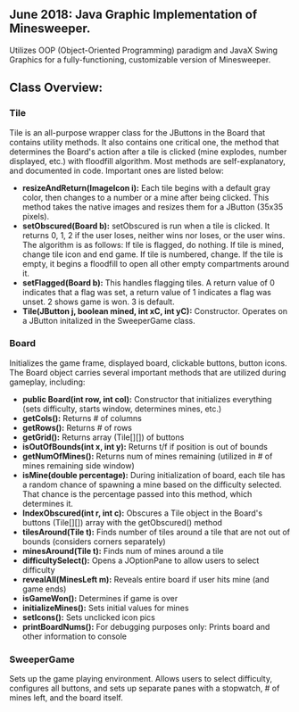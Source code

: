 ## June 2018: Java Graphic Implementation of Minesweeper. 
Utilizes OOP (Object-Oriented Programming) paradigm and JavaX Swing Graphics for a fully-functioning, customizable version of Minesweeper. 

## **Class Overview:**

### Tile

Tile is an all-purpose wrapper class for the JButtons in the Board that contains utility methods. It also contains one critical one, the method that determines the Board's action after a tile is clicked (mine explodes, number displayed, etc.) with floodfill algorithm. Most methods are self-explanatory, and documented in code. Important ones are listed below: 
- **resizeAndReturn(ImageIcon i):** Each tile begins with a default gray color, then changes to a number or a mine after being clicked. This method takes the native images and resizes them for a JButton (35x35 pixels). 
- **setObscured(Board b):** setObscured is run when a tile is clicked. It returns 0, 1, 2 if the user loses, neither wins nor loses, or the user wins. The algorithm is as follows: If tile is flagged, do nothing. If tile is mined, change tile icon and end game. If tile is numbered, change. If the tile is empty, it begins a floodfill to open all other empty compartments around it. 
- **setFlagged(Board b):** This handles flagging tiles. A return value of 0 indicates that a flag was set, a return value of 1 indicates a flag was unset. 2 shows game is won. 3 is default.
- **Tile(JButton j, boolean mined, int xC, int yC):** Constructor. Operates on a JButton initalized in the SweeperGame class. 

### Board
Initializes the game frame, displayed board, clickable buttons, button icons. The Board object carries several important methods that are utilized during gameplay, including:
- **public Board(int row, int col):** Constructor that initializes everything (sets difficulty, starts window, determines mines, etc.)
- **getCols():** Returns # of columns
- **getRows():** Returns # of rows
- **getGrid():** Returns array (Tile[][]) of buttons
- **isOutOfBounds(int x, int y):** Returns t/f if position is out of bounds
- **getNumOfMines():** Returns num of mines remaining (utilized in # of mines remaining side window)
- **isMine(double percentage):** During initialization of board, each tile has a random chance of spawning a mine based on the difficulty selected. That chance is the percentage passed into this method, which determines it.
- **IndexObscured(int r, int c):** Obscures a Tile object in the Board's buttons (Tile[][]) array with the getObscured() method
- **tilesAround(Tile t):** Finds number of tiles around a tile that are not out of bounds (considers corners separately)
- **minesAround(Tile t):** Finds num of mines around a tile
- **difficultySelect():** Opens a JOptionPane to allow users to select difficulty 
- **revealAll(MinesLeft m):** Reveals entire board if user hits mine (and game ends)
- **isGameWon():** Determines if game is over
- **initializeMines():** Sets initial values for mines
- **setIcons():** Sets unclicked icon pics
- **printBoardNums():** For debugging purposes only: Prints board and other information to console 

### SweeperGame
Sets up the game playing environment. Allows users to select difficulty, configures all buttons, and sets up separate panes with a stopwatch, # of mines left, and the board itself. 


